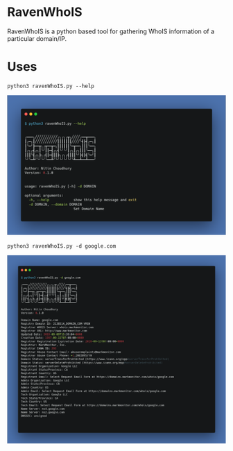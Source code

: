 # RavenWhoIS
RavenWhoIS is a python based tool for gathering WhoIS information of a particular domain/IP.

# Uses
```
python3 ravenWhoIS.py --help
```
![img](assets/0.png)

```
python3 ravenWhoIS.py -d google.com
```
![img](assets/1.png)